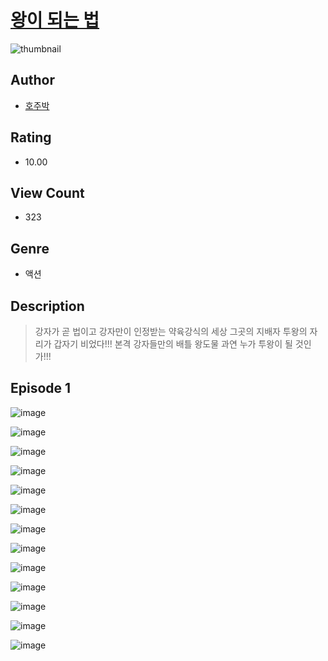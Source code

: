 # [왕이 되는 법](https://comic.naver.com/challenge/list?titleId=809981)
![thumbnail](https://image-comic.pstatic.net/user_contents_data/challenge_comic/2023/05/23/224274/upload_4051322336257060964_480x623.jpeg)

## Author
- [호주박](https://comic.naver.com/artistTitle?id=224274)

## Rating
- 10.00

## View Count
- 323

## Genre
- 액션

## Description
> 강자가 곧 법이고 강자만이 인정받는 약육강식의 세상 그곳의 지배자 투왕의 자리가 갑자기 비었다!!! 본격 강자들만의 배틀 왕도물 과연 누가 투왕이 될 것인가!!!


## Episode 1
![image](https://image-comic.pstatic.net/user_contents_data/challenge_comic/2023/05/23/224274/upload_3760563286013326641.jpeg)

![image](https://image-comic.pstatic.net/user_contents_data/challenge_comic/2023/05/23/224274/upload_7149524212484485938.jpeg)

![image](https://image-comic.pstatic.net/user_contents_data/challenge_comic/2023/05/23/224274/upload_3774633550912107366.jpeg)

![image](https://image-comic.pstatic.net/user_contents_data/challenge_comic/2023/05/23/224274/upload_7292846653448479078.jpeg)

![image](https://image-comic.pstatic.net/user_contents_data/challenge_comic/2023/05/23/224274/upload_3834875990549673776.jpeg)

![image](https://image-comic.pstatic.net/user_contents_data/challenge_comic/2023/05/23/224274/upload_3991655135246311989.jpeg)

![image](https://image-comic.pstatic.net/user_contents_data/challenge_comic/2023/05/23/224274/upload_3904733251263608373.jpeg)

![image](https://image-comic.pstatic.net/user_contents_data/challenge_comic/2023/05/23/224274/upload_3474865978527396149.jpeg)

![image](https://image-comic.pstatic.net/user_contents_data/challenge_comic/2023/05/23/224274/upload_3978147647770080307.jpeg)

![image](https://image-comic.pstatic.net/user_contents_data/challenge_comic/2023/05/23/224274/upload_7090465943350043953.jpeg)

![image](https://image-comic.pstatic.net/user_contents_data/challenge_comic/2023/05/23/224274/upload_4063712755090613859.jpeg)

![image](https://image-comic.pstatic.net/user_contents_data/challenge_comic/2023/05/23/224274/upload_3762305817965244721.jpeg)

![image](https://image-comic.pstatic.net/user_contents_data/challenge_comic/2023/05/23/224274/upload_7090135006772278627.jpeg)
